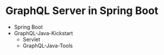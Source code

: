 # GraphQL Server in Spring Boot

 - Spring Boot
 - GraphQL-Java-Kickstart
    - Servlet
    - GraphQL-Java-Tools


